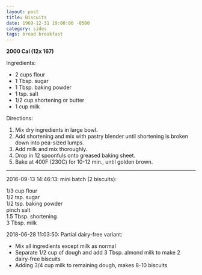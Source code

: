 ```yaml
---
layout: post
title: Biscuits
date: 1969-12-31 19:00:00 -0500
category: sides
tags: bread breakfast
---
```

<b>2000 Cal (12x 167)</b>
  
Ingredients:  
<ul>
 	<li>2 cups flour</li>
 	<li>1 Tbsp. sugar</li>
 	<li>1 Tbsp. baking powder</li>
 	<li>1 tsp. salt</li>
 	<li>1/2 cup shortening or butter</li>
 	<li>1 cup milk</li>
</ul>
Directions:  
<ol>
 	<li>Mix dry ingredients in large bowl.</li>
 	<li>Add shortening and mix with pastry blender until shortening is broken down into pea-sized lumps.</li>
 	<li>Add milk and mix thoroughly.</li>
 	<li>Drop in 12 spoonfuls onto greased baking sheet.</li>
 	<li>Bake at 400F (230C) for 10-12 min., until golden brown.</li>
</ol>

---

2016-09-13 14:46:13: mini batch (2 biscuits):

1/3 cup flour  
1/2 tsp. sugar  
1/2 tsp. baking powder  
pinch salt  
1.5 Tbsp. shortening  
3 Tbsp. milk

2018-06-28 11:03:50: Partial dairy-free variant:
* Mix all ingredients except milk as normal
* Separate 1/2 cup of dough and add 3 Tbsp. almond milk to make 2 dairy-free biscuits
* Adding 3/4 cup milk to remaining dough, makes 8-10 biscuits
